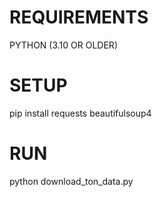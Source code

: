 # REQUIREMENTS 
PYTHON (3.10 OR OLDER)

# SETUP
pip install requests beautifulsoup4

# RUN 
python download_ton_data.py